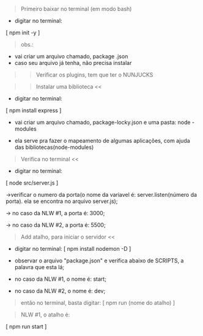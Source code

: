 > Primeiro baixar no terminal (em modo bash) 

* digitar no terminal:

[ npm init -y ]

> obs.: 
- vai criar um arquivo chamado, package .json
- caso seu arquivo já tenha, não precisa instalar

>> Verificar os plugins, tem que ter o NUNJUCKS 

>> Instalar uma biblioteca <<

* digitar no terminal:

[ npm install express ]

* vai criar um arquivo chamado, package-locky.json e uma pasta: node - modules
- ela serve pra fazer o mapeamento de algumas aplicações, com ajuda das bibliotecas(node-modules)


> Verifica no terminal <<

* digitar no terminal:

[ node src/server.js ]

->verificar o numero da porta(o nome da variavel é: server.listen(número da porta). ela se encontra no arquivo server.js);

-> no caso da NLW #1, a porta é: 3000;

-> no caso da NLW #2, a porta é: 5500;

> Add atalho, para iniciar o servidor <<

* digitar no terminal:
[ npm install nodemon -D ]

- observar o arquivo "package.json" e verifica abaixo de SCRIPTS, a palavra que esta lá;

- no caso da NLW #1, o nome é: start;

- no caso da NLW #2, o nome é: dev;


> então no terminal, basta digitar:
[ npm run (nome do atalho) ]

> NLW #1, o atalho é: 

[ npm run start ]


